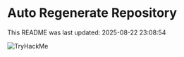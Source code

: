 # Auto Regenerate Repository

This README was last updated: 2025-08-22 23:08:54

 ![TryHackMe](https://tryhackme.com/badge/533634)